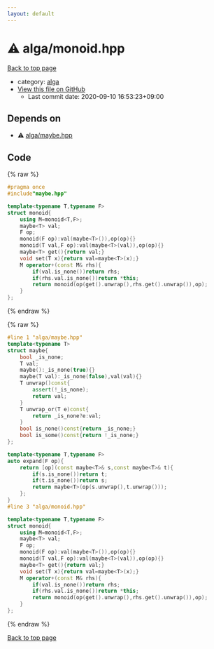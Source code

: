 ```yaml
---
layout: default
---
```


<!-- mathjax config similar to math.stackexchange -->
<script type="text/javascript" async
  src="https://cdnjs.cloudflare.com/ajax/libs/mathjax/2.7.5/MathJax.js?config=TeX-MML-AM_CHTML">
</script>
<script type="text/x-mathjax-config">
  MathJax.Hub.Config({
    TeX: { equationNumbers: { autoNumber: "AMS" }},
    tex2jax: {
      inlineMath: [ ['$','$'] ],
      processEscapes: true
    },
    "HTML-CSS": { matchFontHeight: false },
    displayAlign: "left",
    displayIndent: "2em"
  });
</script>

<script type="text/javascript" src="https://cdnjs.cloudflare.com/ajax/libs/jquery/3.4.1/jquery.min.js"></script>
<script src="https://cdn.jsdelivr.net/npm/jquery-balloon-js@1.1.2/jquery.balloon.min.js" integrity="sha256-ZEYs9VrgAeNuPvs15E39OsyOJaIkXEEt10fzxJ20+2I=" crossorigin="anonymous"></script>
<script type="text/javascript" src="../../assets/js/copy-button.js"></script>
<link rel="stylesheet" href="../../assets/css/copy-button.css" />


# :warning: alga/monoid.hpp

<a href="../../index.html">Back to top page</a>

* category: <a href="../../index.html#e6f47b8acce0ca7627e3018b3efad838">alga</a>
* <a href="{{ site.github.repository_url }}/blob/master/alga/monoid.hpp">View this file on GitHub</a>
    - Last commit date: 2020-09-10 16:53:23+09:00




## Depends on

* :warning: <a href="maybe.hpp.html">alga/maybe.hpp</a>


## Code

<a id="unbundled"></a>
{% raw %}
```cpp
#pragma once
#include"maybe.hpp"

template<typename T,typename F>
struct monoid{
    using M=monoid<T,F>;
    maybe<T> val;
    F op;
    monoid(F op):val(maybe<T>()),op(op){}
    monoid(T val,F op):val(maybe<T>(val)),op(op){}
    maybe<T> get(){return val;}
    void set(T x){return val=maybe<T>(x);}
    M operator+(const M& rhs){
        if(val.is_none())return rhs;
        if(rhs.val.is_none())return *this;
        return monoid(op(get().unwrap(),rhs.get().unwrap()),op);
    }
};
```
{% endraw %}

<a id="bundled"></a>
{% raw %}
```cpp
#line 1 "alga/maybe.hpp"
template<typename T>
struct maybe{
    bool _is_none;
    T val;
    maybe():_is_none(true){}
    maybe(T val):_is_none(false),val(val){}
    T unwrap()const{
        assert(!_is_none);
        return val;
    }
    T unwrap_or(T e)const{
        return _is_none?e:val;
    }
    bool is_none()const{return _is_none;}
    bool is_some()const{return !_is_none;}
};

template<typename T,typename F>
auto expand(F op){
    return [op](const maybe<T>& s,const maybe<T>& t){
        if(s.is_none())return t;
        if(t.is_none())return s;
        return maybe<T>(op(s.unwrap(),t.unwrap()));
    };
}
#line 3 "alga/monoid.hpp"

template<typename T,typename F>
struct monoid{
    using M=monoid<T,F>;
    maybe<T> val;
    F op;
    monoid(F op):val(maybe<T>()),op(op){}
    monoid(T val,F op):val(maybe<T>(val)),op(op){}
    maybe<T> get(){return val;}
    void set(T x){return val=maybe<T>(x);}
    M operator+(const M& rhs){
        if(val.is_none())return rhs;
        if(rhs.val.is_none())return *this;
        return monoid(op(get().unwrap(),rhs.get().unwrap()),op);
    }
};

```
{% endraw %}

<a href="../../index.html">Back to top page</a>

